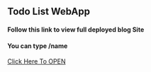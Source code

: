 ## Todo List WebApp
#### Follow this link to view full deployed blog Site 
#### You can type /name 
[Click Here To OPEN](https://secret-sierra-38998.herokuapp.com/)